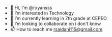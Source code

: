- 👋 Hi, I’m @rxyansss
- 👀 I’m interested in Technology 
- 🌱 I’m currently learning in 7th grade at CEPEO
- 💞️ I’m looking to collaborate on i don't know
- 📫 How to reach me rsaidani115@gmail.com


